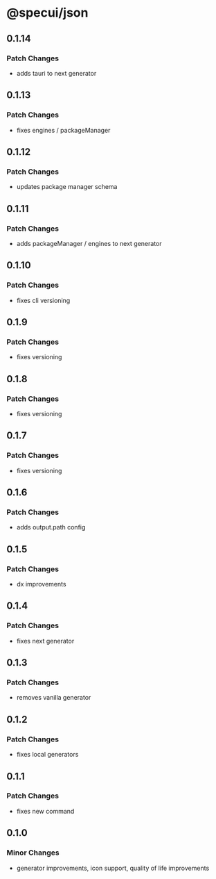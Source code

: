 # @specui/json

## 0.1.14

### Patch Changes

- adds tauri to next generator

## 0.1.13

### Patch Changes

- fixes engines / packageManager

## 0.1.12

### Patch Changes

- updates package manager schema

## 0.1.11

### Patch Changes

- adds packageManager / engines to next generator

## 0.1.10

### Patch Changes

- fixes cli versioning

## 0.1.9

### Patch Changes

- fixes versioning

## 0.1.8

### Patch Changes

- fixes versioning

## 0.1.7

### Patch Changes

- fixes versioning

## 0.1.6

### Patch Changes

- adds output.path config

## 0.1.5

### Patch Changes

- dx improvements

## 0.1.4

### Patch Changes

- fixes next generator

## 0.1.3

### Patch Changes

- removes vanilla generator

## 0.1.2

### Patch Changes

- fixes local generators

## 0.1.1

### Patch Changes

- fixes new command

## 0.1.0

### Minor Changes

- generator improvements, icon support, quality of life improvements
